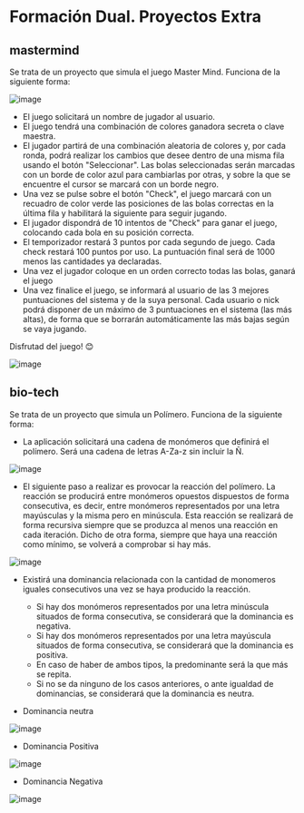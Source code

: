 # Formación Dual. Proyectos Extra

## mastermind
Se trata de un proyecto que simula el juego Master Mind. Funciona de la siguiente forma:

![image](https://github.com/JMBellidoDev/extra-tn-jmb/assets/166582366/f90c415c-5ec6-4e68-8488-7100749905f4)

* El juego solicitará un nombre de jugador al usuario.
* El juego tendrá una combinación de colores ganadora secreta o clave maestra.
* El jugador partirá de una combinación aleatoria de colores y, por cada ronda, podrá realizar los cambios que desee dentro de una misma fila usando el botón "Seleccionar". Las bolas seleccionadas serán marcadas con un borde de color azul para cambiarlas por otras, y sobre la que se encuentre el cursor se marcará con un borde negro.
* Una vez se pulse sobre el botón "Check", el juego marcará con un recuadro de color verde las posiciones de las bolas correctas en la última fila y habilitará la siguiente para seguir jugando.
* El jugador dispondrá de 10 intentos de "Check" para ganar el juego, colocando cada bola en su posición correcta.
* El temporizador restará 3 puntos por cada segundo de juego. Cada check restará 100 puntos por uso. La puntuación final será de 1000 menos las cantidades ya declaradas.
* Una vez el jugador coloque en un orden correcto todas las bolas, ganará el juego
* Una vez finalice el juego, se informará al usuario de las 3 mejores puntuaciones del sistema y de la suya personal. Cada usuario o nick podrá disponer de un máximo de 3 puntuaciones en el sistema (las más altas), de forma que se borrarán automáticamente las más bajas según se vaya jugando.

Disfrutad del juego! :blush:

![image](https://github.com/JMBellidoDev/extra-tn-jmb/assets/166582366/a423399b-1d24-4573-8e67-07db9d129b3b)

## bio-tech
Se trata de un proyecto que simula un Polímero. Funciona de la siguiente forma:

* La aplicación solicitará una cadena de monómeros que definirá el polímero. Será una cadena de letras A-Za-z sin incluir la Ñ.

![image](https://github.com/JMBellidoDev/extra-tn-jmb/assets/166582366/ddd46c3b-dd21-434e-affd-1f69aead8a81)

* El siguiente paso a realizar es provocar la reacción del polímero. La reacción se producirá entre monómeros opuestos dispuestos de forma consecutiva, es decir, entre monómeros representados por una letra mayúsculas y la misma pero en minúscula. Esta reacción se realizará de forma recursiva siempre que se produzca al menos una reacción en cada iteración. Dicho de otra forma, siempre que haya una reacción como mínimo, se volverá a comprobar si hay más.

![image](https://github.com/JMBellidoDev/extra-tn-jmb/assets/166582366/9671fa8d-7fc6-4e76-91b7-a9ca03ae8029)

* Existirá una dominancia relacionada con la cantidad de monomeros iguales consecutivos una vez se haya producido la reacción.
  - Si hay dos monómeros representados por una letra minúscula situados de forma consecutiva, se considerará que la dominancia es negativa.
  - Si hay dos monómeros representados por una letra mayúscula situados de forma consecutiva, se considerará que la dominancia es positiva.
  - En caso de haber de ambos tipos, la predominante será la que más se repita.
  - Si no se da ninguno de los casos anteriores, o ante igualdad de dominancias, se considerará que la dominancia es neutra.

* Dominancia neutra
  
![image](https://github.com/JMBellidoDev/extra-tn-jmb/assets/166582366/e349b66b-7c59-4c1a-a482-6b5e3ddc78ff)

* Dominancia Positiva
  
![image](https://github.com/JMBellidoDev/extra-tn-jmb/assets/166582366/7e216887-f118-403b-a48b-877d9b2c5a68)

* Dominancia Negativa
  
![image](https://github.com/JMBellidoDev/extra-tn-jmb/assets/166582366/e1d8c958-ea82-4842-9623-b4cbc52f374e)


